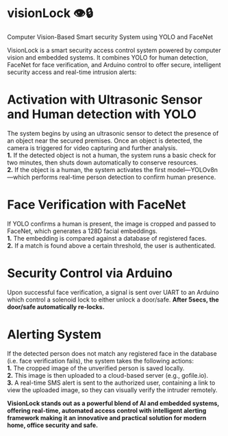 # visionLock 👁️🔒
Computer Vision-Based Smart security System using YOLO and FaceNet

  VisionLock is a smart security access control system powered by computer vision and embedded systems. It combines YOLO for human detection, FaceNet for face verification, and Arduino control to offer secure, intelligent security access and real-time intrusion alerts:
# Activation with Ultrasonic Sensor and Human detection with YOLO
  The system begins by using an ultrasonic sensor to detect the presence of an object near the secured premises. Once an object is detected, the camera is triggered for video capturing and further analysis.<br>
**1.** If the detected object is not a human, the system runs a basic check for two minutes, then shuts down automatically to conserve resources.<br>
**2.** If the object is a human, the system activates the first model—YOLOv8n—which performs real-time person detection to confirm human presence.<br>
# Face Verification with FaceNet
If YOLO confirms a human is present, the image is cropped and passed to FaceNet, which generates a 128D facial embeddings.<br> 
**1.** The embedding is compared against a database of registered faces.<br>
**2.** If a match is found above a certain threshold, the user is authenticated.<br>
# Security Control via Arduino
  Upon successful face verification, a signal is sent over UART to an Arduino which control a solenoid lock to either unlock a door/safe. **After 5secs, the door/safe automatically re-locks.**<br>
#  Alerting System
If the detected person does not match any registered face in the database (i.e. face verification fails), the system takes the following actions:<br>
**1.** The cropped image of the unverified person is saved locally.<br>
**2.** This image is then uploaded to a cloud-based server (e.g., gofile.io).<br>
**3.** A real-time SMS alert is sent to the authorized user, containing a link to view the uploaded image, so they can visually verify the intruder remotely.<br>

**VisionLock stands out as a powerful blend of AI and embedded systems, offering real-time, automated access control with intelligent alerting framework making it an innovative and practical solution for modern home, office security and safe.**


